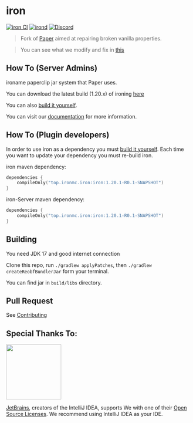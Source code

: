 iron 
===========

[![iron CI](https://github.com/ironMC/iron/actions/workflows/iron.yml/badge.svg)](https://github.com/ironMC/iron/actions/workflows/iron.yml)
[![irond](https://img.shields.io/github/downloads/ironMC/iron/total?color=0&logo=github)](https://github.com/ironMC/iron/releases/latest)
[![Discord](https://badgen.net/discord/online-members/qwThQDNTEv?icon=discord&label=Discord&list=what)](https://discord.gg/qwThQDNTEv)


> Fork of [Paper](https://github.com/PaperMC/Paper) aimed at repairing broken vanilla properties.

> You can see what we modify and fix in [this](https://github.com/iron/ironb/master/docs/MODIFICATION.md)

## How To (Server Admins)
ironame paperclip jar system that Paper uses.

You can download the latest build (1.20.x) of ironing [here](https://github.com/IronMC/releases/latest)

You can also [build it yourself](https://github.com/ironMC/iron#building).

You can visit our [documentation](https://docs.iron.top/iron) for more information.

## How To (Plugin developers)
In order to use iron as a dependency you must [build it yourself](https://github.com/IronMC/iron#building).
Each time you want to update your dependency you must re-build iron.

iron maven dependency:
```kotlin
dependencies {
    compileOnly("top.ironmc.iron:iron:1.20.1-R0.1-SNAPSHOT")
}
 ```

iron-Server maven dependency:
```kotlin
dependencies {
    compileOnly("top.ironmc.iron:iron:1.20.1-R0.1-SNAPSHOT")
}
 ```

## Building

You need JDK 17 and good internet connection

Clone this repo, run `./gradlew applyPatches`, then `./gradlew createReobfBundlerJar` form your terminal.  

You can find jar in `build/libs` directory.

## Pull Request

See [Contributing](https://github.com/ironMC/ironb/master/docs/CONTRIBUTING.md)

## Special Thanks To:

[<img src="https://user-images.githubusercontent.com/21148213/121807008-8ffc6700-cc52-11eb-96a7-2f6f260f8fda.png" alt="" width="150">](https://www.jetbrains.com)

[JetBrains](https://www.jetbrains.com/), creators of the IntelliJ IDEA, supports We with one of their [Open Source Licenses](https://www.jetbrains.com/opensource/). We recommend using IntelliJ IDEA as your IDE.


